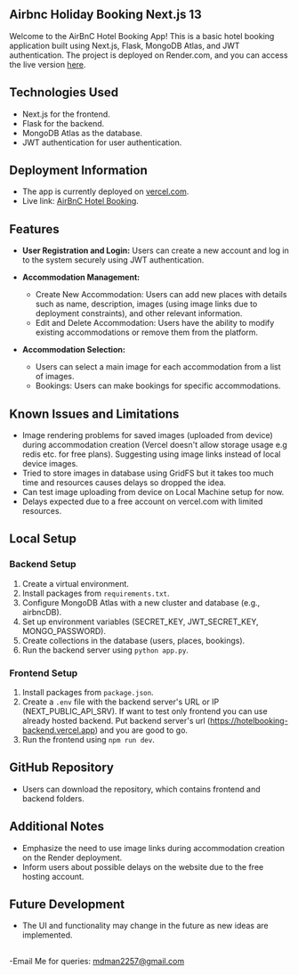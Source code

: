 ## Airbnc Holiday Booking Next.js 13
Welcome to the AirBnC Hotel Booking App! This is a basic hotel booking application built using Next.js, Flask, MongoDB Atlas, and JWT authentication. The project is deployed on Render.com, and you can access the live version [here](https://airbnc-holidays.vercel.app).

## Technologies Used

- Next.js for the frontend.
- Flask for the backend.
- MongoDB Atlas as the database.
- JWT authentication for user authentication.

## Deployment Information

- The app is currently deployed on [vercel.com](https://airbnc-holidays.vercel.app/).
- Live link: [AirBnC Hotel Booking](https://airbnc-holidays.vercel.app/).


## Features

- **User Registration and Login:** Users can create a new account and log in to the system securely using JWT authentication.

- **Accommodation Management:**
  - Create New Accommodation: Users can add new places with details such as name, description, images (using image links due to deployment constraints), and other relevant information.
  - Edit and Delete Accommodation: Users have the ability to modify existing accommodations or remove them from the platform.

- **Accommodation Selection:**
  - Users can select a main image for each accommodation from a list of images.
  - Bookings: Users can make bookings for specific accommodations.


## Known Issues and Limitations

- Image rendering problems for saved images (uploaded from device) during accommodation creation (Vercel doesn't allow storage usage e.g redis etc. for free plans). Suggesting using image links instead of local device images.
- Tried to store images in database using GridFS but it takes too much time and resources causes delays so dropped the idea.
- Can test image uploading from device on Local Machine setup for now.
- Delays expected due to a free account on vercel.com with limited resources.


## Local Setup

### Backend Setup

1. Create a virtual environment.
2. Install packages from `requirements.txt`.
3. Configure MongoDB Atlas with a new cluster and database (e.g., airbncDB).
4. Set up environment variables (SECRET_KEY, JWT_SECRET_KEY, MONGO_PASSWORD).
5. Create collections in the database (users, places, bookings).
6. Run the backend server using `python app.py`.


### Frontend Setup

1. Install packages from `package.json`.
2. Create a `.env` file with the backend server's URL or IP (NEXT_PUBLIC_API_SRV). If want to test only frontend you can use already hosted backend. Put backend server's url (https://hotelbooking-backend.vercel.app) and you are good to go.
4. Run the frontend using `npm run dev`.


## GitHub Repository

- Users can download the repository, which contains frontend and backend folders.

## Additional Notes

- Emphasize the need to use image links during accommodation creation on the Render deployment.
- Inform users about possible delays on the website due to the free hosting account.

## Future Development

- The UI and functionality may change in the future as new ideas are implemented.

##
-Email Me for queries: mdman2257@gmail.com
